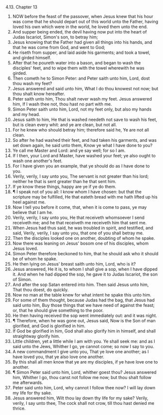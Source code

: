 4.13. Chapter 13
1. NOW before the feast of the passover, when Jesus knew that his hour was come that he should depart out of this world unto the Father, having loved his own which were in the world, he loved them unto the end.
2. And supper being ended, the devil having now put into the heart of Judas Iscariot, Simon's son, to betray him;
3. Jesus knowing that the Father had given all things into his hands, and that he was come from God, and went to God;
4. He riseth from supper, and laid aside his garments; and took a towel, and girded himself.
5. After that he poureth water into a bason, and began to wash the disciples' feet, and to wipe them with the towel wherewith he was girded.
6. Then cometh he to Simon Peter: and Peter saith unto him, Lord, dost thou wash my feet?
7. Jesus answered and said unto him, What I do thou knowest not now; but thou shalt know hereafter.
8. Peter saith unto him, Thou shalt never wash my feet. Jesus answered him, If I wash thee not, thou hast no part with me.
9. Simon Peter saith unto him, Lord, not my feet only, but also my hands and my head.
10. Jesus saith to him, He that is washed needeth not save to wash his feet, but is clean every whit: and ye are clean, but not all.
11. For he knew who should betray him; therefore said he, Ye are not all clean.
12. So after he had washed their feet, and had taken his garments, and was set down again, he said unto them, Know ye what I have done to you?
13. Ye call me Master and Lord: and ye say well; for so I am.
14. If I then, your Lord and Master, have washed your feet; ye also ought to wash one another's feet.
15. For I have given you an example, that ye should do as I have done to you.
16. Verily, verily, I say unto you, The servant is not greater than his lord; neither he that is sent greater than he that sent him.
17. If ye know these things, happy are ye if ye do them.
18. ¶ I speak not of you all: I know whom I have chosen: but that the scripture may be fulfilled, He that eateth bread with me hath lifted up his heel against me.
19. Now I tell you before it come, that, when it is come to pass, ye may believe that I am he.
20. Verily, verily, I say unto you, He that receiveth whomsoever I send receiveth me; and he that receiveth me receiveth him that sent me.
21. When Jesus had thus said, he was troubled in spirit, and testified, and said, Verily, verily, I say unto you, that one of you shall betray me.
22. Then the disciples looked one on another, doubting of whom he spake.
23. Now there was leaning on Jesus' bosom one of his disciples, whom Jesus loved.
24. Simon Peter therefore beckoned to him, that he should ask who it should be of whom he spake.
25. He then lying on Jesus' breast saith unto him, Lord, who is it?
26. Jesus answered, He it is, to whom I shall give a sop, when I have dipped it. And when he had dipped the sop, he gave it to Judas Iscariot, the son of Simon.
27. And after the sop Satan entered into him. Then said Jesus unto him, That thou doest, do quickly.
28. Now no man at the table knew for what intent he spake this unto him.
29. For some of them thought, because Judas had the bag, that Jesus had said unto him, Buy those things that we have need of against the feast; or, that he should give something to the poor.
30. He then having received the sop went immediately out: and it was night.
31. ¶ Therefore, when he was gone out, Jesus said, Now is the Son of man glorified, and God is glorified in him.
32. If God be glorified in him, God shall also glorify him in himself, and shall straightway glorify him.
33. Little children, yet a little while I am with you. Ye shall seek me: and as I said unto the Jews, Whither I go, ye cannot come; so now I say to you.
34. A new commandment I give unto you, That ye love one another; as I have loved you, that ye also love one another.
35. By this shall all men know that ye are my disciples, if ye have love one to another.
36. ¶ Simon Peter said unto him, Lord, whither goest thou? Jesus answered him, Whither I go, thou canst not follow me now; but thou shalt follow me afterwards.
37. Peter said unto him, Lord, why cannot I follow thee now? I will lay down my life for thy sake.
38. Jesus answered him, Wilt thou lay down thy life for my sake? Verily, verily, I say unto thee, The cock shall not crow, till thou hast denied me thrice.

